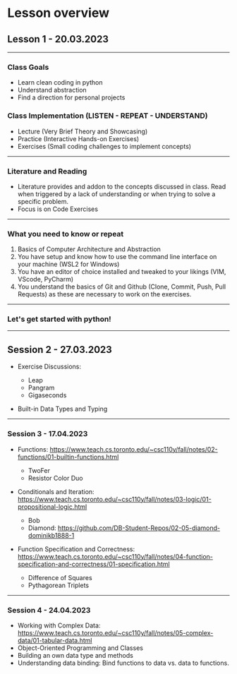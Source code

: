 # Lesson overview

## Lesson 1 - 20.03.2023

---

### Class Goals

- Learn clean coding in python
- Understand abstraction
- Find a direction for personal projects


### Class Implementation (LISTEN - REPEAT - UNDERSTAND)

- Lecture (Very Brief Theory and Showcasing)
- Practice (Interactive Hands-on Exercises)
- Exercises (Small coding challenges to implement concepts)

---

### Literature and Reading

- Literature provides and addon to the concepts discussed in class. Read when triggered by a lack of understanding or when trying to solve a specific problem.
- Focus is on Code Exercises

---

### What you need to know or repeat

1. Basics of Computer Architecture and Abstraction
2. You have setup and know how to use the command line interface on your machine (WSL2 for Windows)
3. You have an editor of choice installed and tweaked to your likings (VIM, VScode, PyCharm)
4. You understand the basics of Git and Github (Clone, Commit, Push, Pull Requests) as these are necessary to work on the exercises.

---

### Let's get started with python!


---

## Session 2 - 27.03.2023


- Exercise Discussions:
    - Leap
    - Pangram
    - Gigaseconds

- Built-in Data Types and Typing


---

### Session 3 - 17.04.2023

- Functions: https://www.teach.cs.toronto.edu/~csc110y/fall/notes/02-functions/01-builtin-functions.html
    - TwoFer
    - Resistor Color Duo

- Conditionals and Iteration: https://www.teach.cs.toronto.edu/~csc110y/fall/notes/03-logic/01-propositional-logic.html
    - Bob
    - Diamond: https://github.com/DB-Student-Repos/02-05-diamond-dominikb1888-1

- Function Specification and Correctness: https://www.teach.cs.toronto.edu/~csc110y/fall/notes/04-function-specification-and-correctness/01-specification.html
    - Difference of Squares
    - Pythagorean Triplets


---

### Session 4 - 24.04.2023

- Working with Complex Data: https://www.teach.cs.toronto.edu/~csc110y/fall/notes/05-complex-data/01-tabular-data.html
- Object-Oriented Programming and Classes
- Building an own data type and methods
- Understanding data binding: Bind functions to data vs. data to functions.

